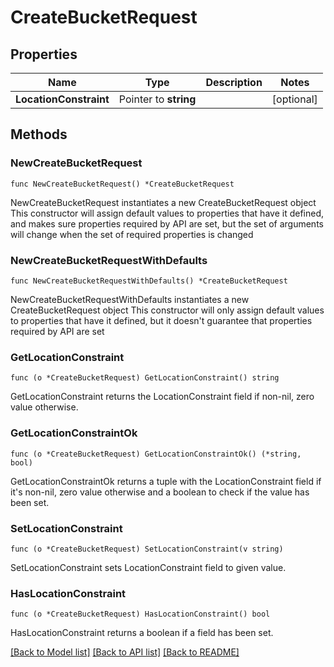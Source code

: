 # CreateBucketRequest

## Properties

Name | Type | Description | Notes
------------ | ------------- | ------------- | -------------
**LocationConstraint** | Pointer to **string** |  | [optional] 

## Methods

### NewCreateBucketRequest

`func NewCreateBucketRequest() *CreateBucketRequest`

NewCreateBucketRequest instantiates a new CreateBucketRequest object
This constructor will assign default values to properties that have it defined,
and makes sure properties required by API are set, but the set of arguments
will change when the set of required properties is changed

### NewCreateBucketRequestWithDefaults

`func NewCreateBucketRequestWithDefaults() *CreateBucketRequest`

NewCreateBucketRequestWithDefaults instantiates a new CreateBucketRequest object
This constructor will only assign default values to properties that have it defined,
but it doesn't guarantee that properties required by API are set

### GetLocationConstraint

`func (o *CreateBucketRequest) GetLocationConstraint() string`

GetLocationConstraint returns the LocationConstraint field if non-nil, zero value otherwise.

### GetLocationConstraintOk

`func (o *CreateBucketRequest) GetLocationConstraintOk() (*string, bool)`

GetLocationConstraintOk returns a tuple with the LocationConstraint field if it's non-nil, zero value otherwise
and a boolean to check if the value has been set.

### SetLocationConstraint

`func (o *CreateBucketRequest) SetLocationConstraint(v string)`

SetLocationConstraint sets LocationConstraint field to given value.

### HasLocationConstraint

`func (o *CreateBucketRequest) HasLocationConstraint() bool`

HasLocationConstraint returns a boolean if a field has been set.


[[Back to Model list]](../README.md#documentation-for-models) [[Back to API list]](../README.md#documentation-for-api-endpoints) [[Back to README]](../README.md)



